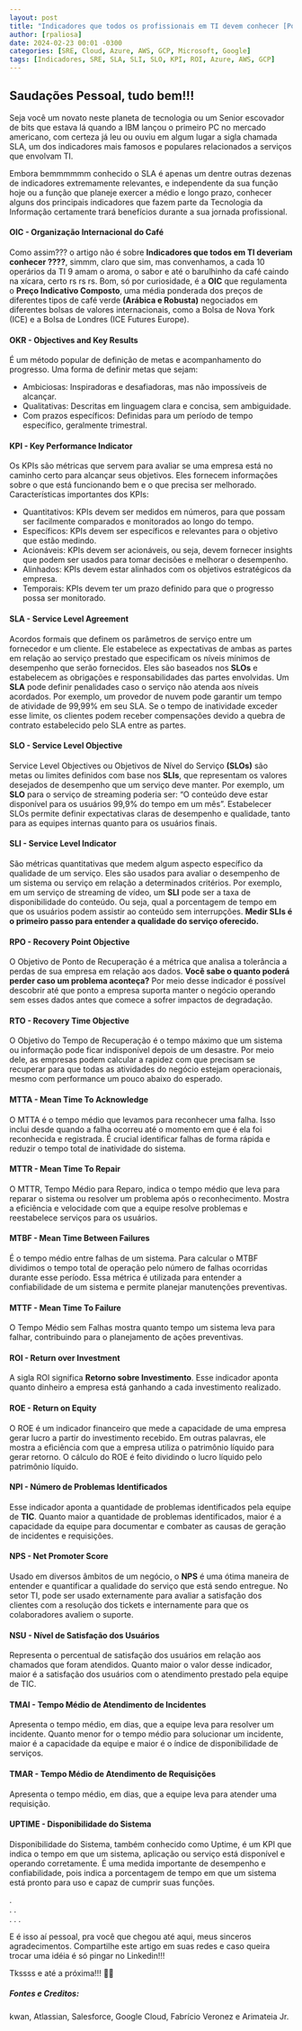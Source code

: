 ```yaml
---
layout: post
title: "Indicadores que todos os profissionais em TI devem conhecer [Portal]"
author: [rpaliosa]
date: 2024-02-23 00:01 -0300
categories: [SRE, Cloud, Azure, AWS, GCP, Microsoft, Google]
tags: [Indicadores, SRE, SLA, SLI, SLO, KPI, ROI, Azure, AWS, GCP]
---
```


## Saudações Pessoal, tudo bem!!!

Seja você um novato neste planeta de tecnologia ou um Senior escovador de bits que estava lá quando a IBM lançou o primeiro PC no mercado americano, com certeza já leu ou ouviu em algum lugar a sigla chamada SLA, um dos indicadores mais famosos e populares relacionados a serviços que envolvam TI.

Embora bemmmmmm conhecido o SLA é apenas um dentre outras dezenas de indicadores extremamente relevantes, e independente da sua função hoje ou a função que planeje exercer a médio e longo prazo, conhecer alguns dos principais indicadores que fazem parte da Tecnologia da Informação certamente trará benefícios durante a sua jornada profissional.

#### OIC - Organização Internacional do Café  

Como assim??? o artigo não é sobre **Indicadores que todos em TI deveriam conhecer ????**, simmm, claro que sim, mas convenhamos, a cada 10 operários da TI 9 amam o aroma, o sabor e até o barulhinho da café caindo na xícara, certo rs rs rs.
Bom, só por curiosidade, é a **OIC** que regulamenta o **Preço Indicativo Composto**, uma média ponderada dos preços de diferentes tipos de café verde **(Arábica e Robusta)** negociados em diferentes bolsas de valores internacionais, como a Bolsa de Nova York (ICE) e a Bolsa de Londres (ICE Futures Europe). 

#### OKR - Objectives and Key Results  

É um método popular de definição de metas e acompanhamento do progresso.
Uma forma de definir metas que sejam:
- Ambiciosas: Inspiradoras e desafiadoras, mas não impossíveis de alcançar.
- Qualitativas: Descritas em linguagem clara e concisa, sem ambiguidade.
- Com prazos específicos: Definidas para um período de tempo específico, geralmente trimestral.

#### KPI - Key Performance Indicator

Os KPIs são métricas que servem para avaliar se uma empresa está no caminho certo para alcançar seus objetivos. Eles fornecem informações sobre o que está funcionando bem e o que precisa ser melhorado.
Características importantes dos KPIs:
- Quantitativos: KPIs devem ser medidos em números, para que possam ser facilmente comparados e monitorados ao longo do tempo.
- Específicos: KPIs devem ser específicos e relevantes para o objetivo que estão medindo.
- Acionáveis: KPIs devem ser acionáveis, ou seja, devem fornecer insights que podem ser usados para tomar decisões e melhorar o desempenho.
- Alinhados: KPIs devem estar alinhados com os objetivos estratégicos da empresa.
- Temporais: KPIs devem ter um prazo definido para que o progresso possa ser monitorado.

#### SLA - Service Level Agreement 

Acordos formais que definem os parâmetros de serviço entre um fornecedor e um cliente. 
Ele estabelece as expectativas de ambas as partes em relação ao serviço prestado
que especificam os níveis mínimos de desempenho que serão fornecidos. Eles são baseados nos **SLOs** e estabelecem as obrigações e responsabilidades das partes envolvidas. Um **SLA** pode definir penalidades caso o serviço não atenda aos níveis acordados. 
Por exemplo, um provedor de nuvem pode garantir um tempo de atividade de 99,99% em seu SLA. Se o tempo de inatividade exceder esse limite, os clientes podem receber compensações devido a quebra de contrato estabelecido pelo SLA entre as partes.

#### SLO - Service Level Objective

Service Level Objectives ou Objetivos de Nível do Serviço **(SLOs)** são metas ou limites definidos com base nos **SLIs**, que representam os valores desejados de desempenho que um serviço deve manter. Por exemplo, um **SLO** para o serviço de streaming poderia ser: “O conteúdo deve estar disponível para os usuários 99,9% do tempo em um mês”. Estabelecer SLOs permite definir expectativas claras de desempenho e qualidade, tanto para as equipes internas quanto para os usuários finais.

#### SLI - Service Level Indicator

São métricas quantitativas que medem algum aspecto específico da qualidade de um serviço. Eles são usados para avaliar o desempenho de um sistema ou serviço em relação a determinados critérios. Por exemplo, em um serviço de streaming de vídeo, um **SLI** pode ser a taxa de disponibilidade do conteúdo. Ou seja, qual a porcentagem de tempo em que os usuários podem assistir ao conteúdo sem interrupções. 
**Medir SLIs é o primeiro passo para entender a qualidade do serviço oferecido.**

#### RPO - Recovery Point Objective

O Objetivo de Ponto de Recuperação é a métrica que analisa a tolerância a perdas de sua empresa em relação aos dados. **Você sabe o quanto poderá perder caso um problema aconteça?** 
Por meio desse indicador é possível descobrir até que ponto a empresa suporta manter o negócio operando sem esses dados antes que comece a sofrer impactos de degradação.

#### RTO - Recovery Time Objective

O Objetivo do Tempo de Recuperação é o tempo máximo que um sistema ou informação pode ficar indisponível depois de um desastre. Por meio dele, as empresas podem calcular a rapidez com que precisam se recuperar para que todas as atividades do negócio estejam operacionais, mesmo com performance um pouco abaixo do esperado.

#### MTTA - Mean Time To Acknowledge 

O MTTA é o tempo médio que levamos para reconhecer uma falha. Isso inclui desde quando a falha ocorreu até o momento em que é ela foi reconhecida e registrada.
É crucial identificar falhas de forma rápida e reduzir o tempo total de inatividade do sistema. 

#### MTTR - Mean Time To Repair 

O MTTR, Tempo Médio para Reparo, indica o tempo médio que leva para reparar o sistema ou resolver um problema após o reconhecimento.
Mostra a eficiência e velocidade com que a equipe resolve problemas e reestabelece serviços para os usuários.

####  MTBF - Mean Time Between Failures

É o tempo médio entre falhas de um sistema. Para calcular o MTBF dividimos o tempo total de operação pelo número de falhas ocorridas durante esse período.
Essa métrica é utilizada para entender a confiabilidade de um sistema e permite planejar manutenções preventivas.

#### MTTF - Mean Time To Failure

O Tempo Médio sem Falhas mostra quanto tempo um sistema leva para falhar, contribuindo para o planejamento de ações preventivas.

#### ROI - Return over Investment

A sigla ROI significa **Retorno sobre Investimento**.
Esse indicador aponta quanto dinheiro a empresa está ganhando a cada investimento realizado.

#### ROE - Return on Equity

O ROE é um indicador financeiro que mede a capacidade de uma empresa gerar lucro a partir do investimento recebido.
Em outras palavras, ele mostra a eficiência com que a empresa utiliza o patrimônio líquido para gerar retorno. O cálculo do ROE é feito dividindo o lucro líquido pelo patrimônio líquido. 

#### NPI - Número de Problemas Identificados

Esse indicador aponta a quantidade de problemas identificados pela equipe de **TIC**. 
Quanto maior a quantidade de problemas identificados, maior é a capacidade da equipe para documentar e combater as causas de geração de incidentes e requisições.

#### NPS - Net Promoter Score

Usado em diversos âmbitos de um negócio, o **NPS** é uma ótima maneira de entender e quantificar a qualidade do serviço que está sendo entregue.
No setor TI, pode ser usado externamente para avaliar a satisfação dos clientes com a resolução dos tickets e internamente para que os colaboradores avaliem o suporte.

#### NSU - Nível de Satisfação dos Usuários

Representa o percentual de satisfação dos usuários em relação aos chamados que foram atendidos.
Quanto maior o valor desse indicador, maior é a satisfação dos usuários com o atendimento prestado pela equipe de TIC.

#### TMAI - Tempo Médio de Atendimento de Incidentes

Apresenta o tempo médio, em dias, que a equipe leva para resolver um incidente.
Quanto menor for o tempo médio para solucionar um incidente, maior é a capacidade da equipe e maior é o índice de disponibilidade de serviços.

#### TMAR - Tempo Médio de Atendimento de Requisições

Apresenta o tempo médio, em dias, que a equipe leva para atender uma requisição. 

#### UPTIME - Disponibilidade do Sistema

Disponibilidade do Sistema, também conhecido como Uptime, é um KPI que indica o tempo em que um sistema, aplicação ou serviço está disponível e operando corretamente.
É uma medida importante de desempenho e confiabilidade, pois indica a porcentagem de tempo em que um sistema está pronto para uso e capaz de cumprir suas funções.

. <br>
. . <br>
. . . <br>

E é isso aí pessoal, pra você que chegou até aqui, meus sinceros agradecimentos. 
Compartilhe este artigo em suas redes e caso queira trocar uma idéia é só pingar no Linkedin!!!

Tkssss e até a próxima!!! 🍻🚀 

##### Fontes e Creditos:

kwan, Atlassian, Salesforce, Google Cloud, Fabrício Veronez e Arimateia Jr.